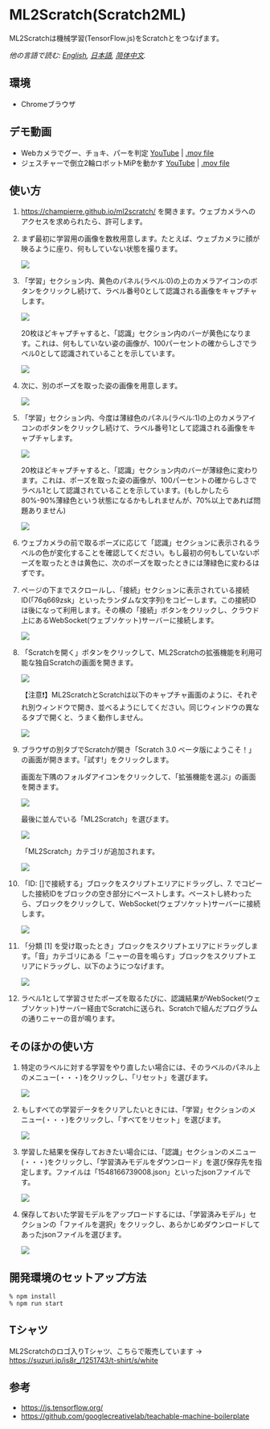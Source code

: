 # ML2Scratch(Scratch2ML)

ML2Scratchは機械学習(TensorFlow.js)をScratchとをつなげます。

*他の言語で読む: [English](README.md), [日本語](README.ja.md), [简体中文](README.zh-cn.md).*

## 環境

- Chromeブラウザ

## デモ動画

- Webカメラでグー、チョキ、パーを判定 [YouTube](https://www.youtube.com/watch?v=DkH1hwc-Gb4) | [.mov file](https://s3.amazonaws.com/champierre/movies/rsp_demo.mov)
- ジェスチャーで倒立2輪ロボットMiPを動かす [YouTube](https://www.youtube.com/watch?v=GKXimEB5WQg) | [.mov file](https://s3.amazonaws.com/champierre/movies/mip_demo.mov)

## 使い方

1. https://champierre.github.io/ml2scratch/ を開きます。ウェブカメラへのアクセスを求められたら、許可します。

2. まず最初に学習用の画像を数枚用意します。たとえば、ウェブカメラに顔が映るように座り、何もしていない状態を撮ります。

    <img src="images/en/neutral.png" />

3. 「学習」セクション内、黄色のパネル(ラベル:0)の上のカメラアイコンのボタンをクリックし続けて、ラベル番号0として認識される画像をキャプチャします。

    <img src="images/ja/before_training_0.png" />

    20枚ほどキャプチャすると、「認識」セクション内のバーが黄色になります。これは、何もしていない姿の画像が、100パーセントの確からしさでラベル0として認識されていることを示しています。

    <img src="images/ja/after_training_0.png" />

4. 次に、別のポーズを取った姿の画像を用意します。

    <img src="images/en/gesture.png" />

5. 「学習」セクション内、今度は薄緑色のパネル(ラベル:1)の上のカメラアイコンのボタンをクリックし続けて、ラベル番号1として認識される画像をキャプチャします。

    <img src="images/ja/before_training_1.png" />

    20枚ほどキャプチャすると、「認識」セクション内のバーが薄緑色に変わります。これは、ポーズを取った姿の画像が、100パーセントの確からしさでラベル1として認識されていることを示しています。(もしかしたら80%-90%薄緑色という状態になるかもしれませんが、70%以上であれば問題ありません)

    <img src="images/ja/after_training_1.png" />

6. ウェブカメラの前で取るポーズに応じて「認識」セクションに表示されるラベルの色が変化することを確認してください。もし最初の何もしていないポーズを取ったときは黄色に、次のポーズを取ったときには薄緑色に変わるはずです。

7. ページの下までスクロールし、「接続」セクションに表示されている接続ID(「76q669zsk」といったランダムな文字列)をコピーします。この接続IDは後になって利用します。その横の「接続」ボタンをクリックし、クラウド上にあるWebSocket(ウェブソケット)サーバーに接続します。

    <img src="images/ja/connect.png" />

8. 「Scratchを開く」ボタンをクリックして、ML2Scratchの拡張機能を利用可能な独自Scratchの画面を開きます。

    <img src="images/ja/scratch.png" />

    【注意❗】ML2ScratchとScratchは以下のキャプチャ画面のように、それぞれ別ウィンドウで開き、並べるようにしてください。同じウィンドウの異なるタブで開くと、うまく動作しません。

    <img src="images/ja/windows.png" />

9. ブラウザの別タブでScratchが開き「Scratch 3.0 ベータ版にようこそ！」の画面が開きます。「試す!」をクリックします。

    画面左下隅のフォルダアイコンをクリックして、「拡張機能を選ぶ」の画面を開きます。

    <img src="images/ja/add_extension.png" />

    最後に並んでいる「ML2Scratch」を選びます。

    <img src="images/ja/ml2scratch_extension.png" />

    「ML2Scratch」カテゴリが追加されます。

    <img src="images/ja/ml2scratch_extension_added.png" />

10. 「ID: []で接続する」ブロックをスクリプトエリアにドラッグし、7. でコピーした接続IDをブロックの空き部分にペーストします。ペーストし終わったら、ブロックをクリックして、WebSocket(ウェブソケット)サーバーに接続します。

    <img src="images/ja/scratch3_connect_block.png" />

11. 「分類 [1] を受け取ったとき」ブロックをスクリプトエリアにドラッグします。「音」カテゴリにある「ニャーの音を鳴らす」ブロックをスクリプトエリアにドラッグし、以下のようにつなげます。

    <img src="images/ja/scratch3_play_sound.png" />

12. ラベル1として学習させたポーズを取るたびに、認識結果がWebSocket(ウェブソケット)サーバー経由でScratchに送られ、Scratchで組んだプログラムの通りニャーの音が鳴ります。

## そのほかの使い方

1. 特定のラベルに対する学習をやり直したい場合には、そのラベルのパネル上のメニュー(・・・)をクリックし、「リセット」を選びます。

    <img src="images/ja/reset.png" />

2. もしすべての学習データをクリアしたいときには、「学習」セクションのメニュー(・・・)をクリックし、「すべてをリセット」を選びます。

    <img src="images/ja/reset_all.png" />

3. 学習した結果を保存しておきたい場合には、「認識」セクションのメニュー(・・・)をクリックし、「学習済みモデルをダウンロード」を選び保存先を指定します。ファイルは「1548166739008.json」といったjsonファイルです。

    <img src="images/ja/download.png" />

4. 保存しておいた学習モデルをアップロードするには、「学習済みモデル」セクションの「ファイルを選択」をクリックし、あらかじめダウンロードしてあったjsonファイルを選びます。

    <img src="images/ja/upload.png" />


## 開発環境のセットアップ方法

```
% npm install
% npm run start
```

## Tシャツ

ML2Scratchのロゴ入りTシャツ、こちらで販売しています ->
https://suzuri.jp/is8r_/1251743/t-shirt/s/white

## 参考

- https://js.tensorflow.org/
- https://github.com/googlecreativelab/teachable-machine-boilerplate
